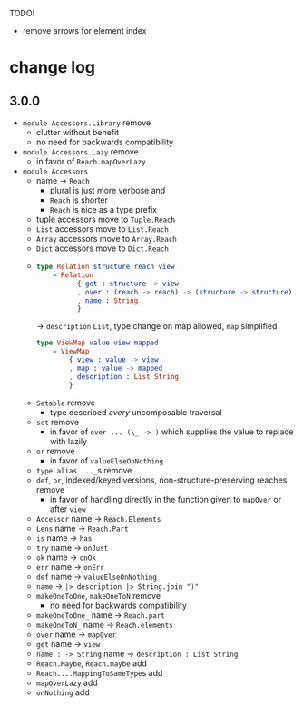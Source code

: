 TODO!
- remove arrows for element index

# change log

## 3.0.0

- `module Accessors.Library` remove
    - clutter without benefit
    - no need for backwards compatibility
- `module Accessors.Lazy` remove
    - in favor of `Reach.mapOverLazy`
- `module Accessors`
    - name → `Reach`
        - plural is just more verbose and
        - `Reach` is shorter
        - `Reach` is nice as a type prefix
    - tuple accessors move to `Tuple.Reach`
    - `List` accessors move to `List.Reach`
    - `Array` accessors move to `Array.Reach`
    - `Dict` accessors move to `Dict.Reach`
    - ```elm
      type Relation structure reach view
          = Relation
                { get : structure -> view
                , over : (reach -> reach) -> (structure -> structure)
                , name : String
                }
      ```
      → `description` `List`, type change on map allowed, `map` simplified
      ```elm
      type ViewMap value view mapped
          = ViewMap
              { view : value -> view
              , map : value -> mapped
              , description : List String
              }
      ```
    - `Setable` remove
        - type described _every_ uncomposable traversal
    - `set` remove
        - in favor of `over ... (\_ -> )` which supplies the value to replace with lazily
    - `or` remove
        - in favor of `valueElseOnNothing`
    - `type alias ..._`s remove
    - `def`, `or`, indexed/keyed versions, non-structure-preserving reaches remove
        - in favor of handling directly in the function given to `mapOver` or after `view`
    - `Accessor` name → `Reach.Elements`
    - `Lens` name → `Reach.Part`
    - `is` name → `has`
    - `try` name → `onJust`
    - `ok` name → `onOk`
    - `err` name → `onErr`
    - `def` name → `valueElseOnNothing`
    - `name` → `|> description |> String.join ")"`
    - `makeOneToOne`, `makeOneToN` remove
        - no need for backwards compatibility
    - `makeOneToOne_` name → `Reach.part`
    - `makeOneToN_` name → `Reach.elements`
    - `over` name → `mapOver`
    - `get` name → `view`
    - `name : -> String` name → `description : List String`
    - `Reach.Maybe`, `Reach.maybe` add
    - `Reach....MappingToSameType`s add
    - `mapOverLazy` add
    - `onNothing` add
